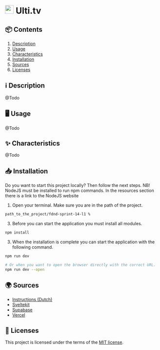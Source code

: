 <h1>
  <img src="" style="height: 1em;">
  <span> Ulti.tv</span>
</h1>

<h2 id="contents">📦 Contents</h2>

1. [Description](#description)
2. [Usage](#usage)
3. [Characteristics](#characteristics)
4. [Installation](#installation)
5. [Sources](#sources)
6. [Licenses](#licenses)

<h2 id="description">ℹ️ Description</h2>

@Todo

<h2 id="usage">🖥️ Usage</h2>

@Todo

<h2 id="characteristics">✨ Characteristics</h2>

@Todo

<h2 id="installation">📥 Installation</h2>

Do you want to start this project locally? Then follow the next steps. NB! NodeJS must be installed to run npm commands. In the resources section there is a link to the NodeJS website

1. Open your terminal. Make sure you are in the path of the project.
```bash
path_to_the_project/fdnd-sprint-14-l1 %
```

3. Before you can start the application you must install all modules.
```bash
npm install
```

3. When the installation is complete you can start the application with the following command.
```bash
npm run dev

# Or when you want to open the browser directly with the correct URL.
npm run dev --open
```


<h2 id="sources">🌍 Sources</h2>

- [Instructions (Dutch)](docs/INSTRUCTIONS.md)
- [Sveltekit](https://kit.svelte.dev/)
- [Supabase](https://supabase.com/)
- [Vercel](https://vercel.com/)

<h2 id="licenses">🪪 Licenses</h2>

This project is licensed under the terms of the [MIT license](./LICENSE).
